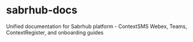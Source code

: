 # sabrhub-docs
Unified documentation for Sabrhub platform - ContextSMS Webex, Teams, ContextRegister, and onboarding guides
